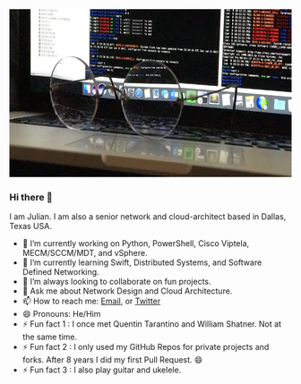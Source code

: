 <img src="https://github.com/J-DubApps/J-DubApps/blob/master/FullSizeRender.jpeg" width="700" height="300" alt="Routers">



### Hi there 👋

<!--
**J-DubApps/J-DubApps** is a ✨ _special_ ✨ repository because its `README.md` (this file) appears on your GitHub profile.
-->

I am Julian. I am also a senior network and cloud-architect based in Dallas, Texas USA.

- 🔭 I’m currently working on Python, PowerShell, Cisco Viptela, MECM/SCCM/MDT, and vSphere.
- 🌱 I’m currently learning Swift, Distributed Systems, and Software Defined Networking.
- 👯 I’m always looking to collaborate on fun projects.
- 💬 Ask me about Network Design and Cloud Architecture.
- 📫 How to reach me: [Email](mailto:jdub.writes.code@gmail.com), or [Twitter](https://twitter.com/julian_west)
- 😄 Pronouns: He/Him
- ⚡ Fun fact 1 : I once met Quentin Tarantino and William Shatner.  Not at the same time.
- ⚡ Fun fact 2 : I only used my GitHub Repos for private projects and forks. After 8 years I did my first Pull Request. 😄
- ⚡ Fun fact 3 : I also play guitar and ukelele.

